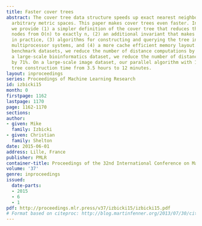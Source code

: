```yaml
---
title: Faster cover trees
abstract: The cover tree data structure speeds up exact nearest neighbor queries over
  arbitrary metric spaces. This paper makes cover trees even faster. In particular,
  we provide (1) a simpler definition of the cover tree that reduces the number of
  nodes from O(n) to exactly n, (2) an additional invariant that makes queries faster
  in practice, (3) algorithms for constructing and querying the tree in parallel on
  multiprocessor systems, and (4) a more cache efficient memory layout. On standard
  benchmark datasets, we reduce the number of distance computations by 10–50%. On
  a large-scale bioinformatics dataset, we reduce the number of distance computations
  by 71%. On a large-scale image dataset, our parallel algorithm with 16 cores reduces
  tree construction time from 3.5 hours to 12 minutes.
layout: inproceedings
series: Proceedings of Machine Learning Research
id: izbicki15
month: 0
firstpage: 1162
lastpage: 1170
page: 1162-1170
sections: 
author:
- given: Mike
  family: Izbicki
- given: Christian
  family: Shelton
date: 2015-06-01
address: Lille, France
publisher: PMLR
container-title: Proceedings of the 32nd International Conference on Machine Learning
volume: '37'
genre: inproceedings
issued:
  date-parts:
  - 2015
  - 6
  - 1
pdf: http://proceedings.mlr.press/v37/izbicki15/izbicki15.pdf
# Format based on citeproc: http://blog.martinfenner.org/2013/07/30/citeproc-yaml-for-bibliographies/
---
```

